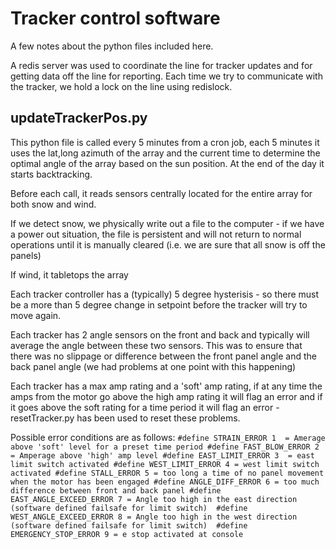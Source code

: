 # Tracker control software #

A few notes about the python files included here.

A redis server was used to coordinate the line for tracker updates and
for getting data off the line for reporting. Each time we try to
communicate with the tracker, we hold a lock on the line using
redislock.

## updateTrackerPos.py ##

This python file is called every 5 minutes from a cron job, each 5
minutes it uses the lat,long azimuth of the array and the current time
to determine the optimal angle of the array based on the sun
position. At the end of the day it starts backtracking.

Before each call, it reads sensors centrally located for the entire
array for both snow and wind.

If we detect snow, we physically write out a file to the computer - if
we have a power out situation, the file is persistent and will not
return to normal operations until it is manually cleared (i.e. we are
sure that all snow is off the panels)

If wind, it tabletops the array

Each tracker controller has a (typically) 5 degree hysterisis - so
there must be a more than 5 degree change in setpoint before the
tracker will try to move again.

Each tracker has 2 angle sensors on the front and back and typically
will average the angle between these two sensors. This was to ensure
that there was no slippage or difference between the front panel angle
and the back panel angle (we had problems at one point with this
happening)

Each tracker has a max amp rating and a 'soft' amp rating, if at any
time the amps from the motor go above the high amp rating it will flag
an error and if it goes above the soft rating for a time period it
will flag an error - resetTracker.py has been used to reset these
problems.

Possible error conditions are as follows:
`
#define STRAIN_ERROR 1  = Amerage above 'soft' level for a preset time period
#define FAST_BLOW_ERROR 2 = Amperage above 'high' amp level
#define EAST_LIMIT_ERROR 3  = east limit switch activated
#define WEST_LIMIT_ERROR 4 = west limit switch activated
#define STALL_ERROR 5 = too long a time of no panel movement when the motor has been engaged
#define ANGLE_DIFF_ERROR 6 = too much difference between front and back panel
#define EAST_ANGLE_EXCEED_ERROR 7 = Angle too high in the east direction (software defined failsafe for limit switch) 
#define WEST_ANGLE_EXCEED_ERROR 8 = Angle too high in the west direction (software defined failsafe for limit switch) 
#define EMERGENCY_STOP_ERROR 9 = e stop activated at console
`